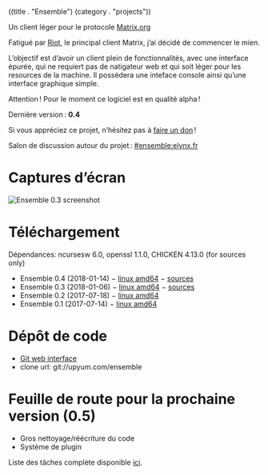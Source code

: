 ((title . "Ensemble")
 (category . "projects"))

Un client léger pour le protocole [Matrix.org](https://matrix.org/)

Fatigué par [Riot](https://riot.im/), le principal client Matrix, j’ai décidé de commencer le mien.

L’objectif est d’avoir un client plein de fonctionnalités, avec une interface épurée, qui ne requiert pas de natigateur web et qui soit léger pour les resources de la machine. Il possèdera une inteface console ainsi qu’une interface graphique simple.

Attention ! Pour le moment ce logiciel est en qualité alpha !

Dernière version : **0.4**

Si vous appréciez ce projet, n’hésitez pas à [faire un don](../donate.xhtml) !

Salon de discussion autour du projet : [#ensemble:elynx.fr](https://matrix.to/#/#ensemble:elynx.fr)

# Captures d’écran

![Ensemble 0.3 screenshot](/projects/ensemble/screenshots/ensemble-0.3.png)

# Téléchargement

Dépendances: ncursesw 6.0, openssl 1.1.0, CHICKEN 4.13.0 (for sources only)

- Ensemble 0.4 (2018-01-14) − [linux amd64](/projects/ensemble/releases/ensemble-0.4-linux-amd64.tgz) − [sources](/projects/ensemble/releases/ensemble-0.4-src.tgz)
- Ensemble 0.3 (2018-01-06) − [linux amd64](/projects/ensemble/releases/ensemble-0.3-linux-amd64.tgz) − [sources](/projects/ensemble/releases/ensemble-0.3-src.tgz)
- Ensemble 0.2 (2017-07-18) − [linux amd64](/projects/ensemble/releases/ensemble-0.2-linux-amd64.tgz)
- Ensemble 0.1 (2017-07-14) − [linux amd64](/projects/ensemble/releases/matrix-client-0.1-linux-amd64.tgz)

# Dépôt de code

- [Git web interface](https://www.upyum.com/cgit.cgi/ensemble/)
- clone url: git://upyum.com/ensemble

# Feuille de route pour la prochaine version (0.5)

- Gros nettoyage/réécriture du code
- Système de plugin

Liste des tâches complète disponible [ici](/cgit.cgi/ensemble/tree/README.md).
